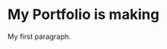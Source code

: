 <!DOCTYPE html>
<html>
<body>

<h1>My Portfolio is making</h1>
<p>My first paragraph.</p>

</body>
</html>